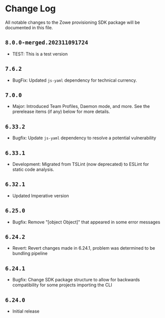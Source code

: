 # Change Log

All notable changes to the Zowe provisioning SDK package will be documented in this file.

## `8.0.0-merged.202311091724`

- TEST: This is a test version

## `7.6.2`

- BugFix: Updated `js-yaml` dependency for technical currency.

## `7.0.0`

- Major: Introduced Team Profiles, Daemon mode, and more. See the prerelease items (if any) below for more details.

## `6.33.2`

- Bugfix: Update `js-yaml` dependency to resolve a potential vulnerability

## `6.33.1`

- Development: Migrated from TSLint (now deprecated) to ESLint for static code analysis.

## `6.32.1`

- Updated Imperative version

## `6.25.0`

- Bugfix: Remove "[object Object]" that appeared in some error messages

## `6.24.2`

- Revert: Revert changes made in 6.24.1, problem was determined to be bundling pipeline

## `6.24.1`

- Bugfix: Change SDK package structure to allow for backwards compatibility for some projects importing the CLI

## `6.24.0`

- Initial release
